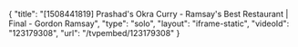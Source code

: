 {
    "title": "[1508441819] Prashad's Okra Curry - Ramsay's Best Restaurant | Final - Gordon Ramsay",
    "type": "solo",
    "layout": "iframe-static",
    "videoId": "123179308",
    "url": "\/tvpembed\/123179308"
}